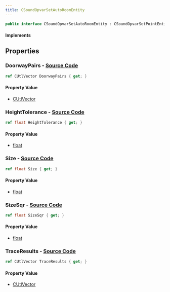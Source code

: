```yaml
---
title: CSoundOpvarSetAutoRoomEntity
---
```


```csharp
public interface CSoundOpvarSetAutoRoomEntity : CSoundOpvarSetPointEntity, CSoundOpvarSetPointBase, CBaseEntity, CEntityInstance, ISchemaClass<CEntityInstance>, ISchemaClass<CBaseEntity>, ISchemaClass<CSoundOpvarSetPointBase>, ISchemaClass<CSoundOpvarSetPointEntity>, ISchemaClass<CSoundOpvarSetAutoRoomEntity>, ISchemaField, ISchemaClass, INativeHandle
```

#### Implements

## Properties

### **DoorwayPairs** - [Source Code](https://github.com/swiftly-solution/swiftlys2/blob/main/managed/src/SwiftlyS2.Generated/Schemas/Interfaces/CSoundOpvarSetAutoRoomEntity.cs#L20)

```csharp
ref CUtlVector DoorwayPairs { get; }
```

#### Property Value

- [CUtlVector](/docs/api/)

### **HeightTolerance** - [Source Code](https://github.com/swiftly-solution/swiftlys2/blob/main/managed/src/SwiftlyS2.Generated/Schemas/Interfaces/CSoundOpvarSetAutoRoomEntity.cs#L24)

```csharp
ref float HeightTolerance { get; }
```

#### Property Value

- [float](https://learn.microsoft.com/dotnet/api/system.single)

### **Size** - [Source Code](https://github.com/swiftly-solution/swiftlys2/blob/main/managed/src/SwiftlyS2.Generated/Schemas/Interfaces/CSoundOpvarSetAutoRoomEntity.cs#L22)

```csharp
ref float Size { get; }
```

#### Property Value

- [float](https://learn.microsoft.com/dotnet/api/system.single)

### **SizeSqr** - [Source Code](https://github.com/swiftly-solution/swiftlys2/blob/main/managed/src/SwiftlyS2.Generated/Schemas/Interfaces/CSoundOpvarSetAutoRoomEntity.cs#L26)

```csharp
ref float SizeSqr { get; }
```

#### Property Value

- [float](https://learn.microsoft.com/dotnet/api/system.single)

### **TraceResults** - [Source Code](https://github.com/swiftly-solution/swiftlys2/blob/main/managed/src/SwiftlyS2.Generated/Schemas/Interfaces/CSoundOpvarSetAutoRoomEntity.cs#L17)

```csharp
ref CUtlVector TraceResults { get; }
```

#### Property Value

- [CUtlVector](/docs/api/)

